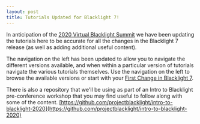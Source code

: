 ```yaml
---
layout: post
title: Tutorials Updated for Blacklight 7!
---
```


In anticipation of the [2020 Virtual Blacklight Summit](https://trln.org/event/blacklight-summit/) we have been updating the tutorials here to be accurate for all the changes in the Blacklight 7 release (as well as adding additional useful content).

The navigation on the left has been updated to allow you to navigate the different versions available, and when within a particular version of tutorials navigate the various tutorials themselves.  Use the navigation on the left to browse the available versions or start with your [First Change in Blacklight 7](/v7.11.1/first_change/).

There is also a repository that we'll be using as part of an Intro to Blacklight pre-conference workshop that you may find useful to follow along with some of the content. [https://github.com/projectblacklight/intro-to-blacklight-2020](https://github.com/projectblacklight/intro-to-blacklight-2020)

